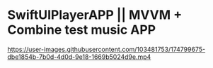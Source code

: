 # SwiftUIPlayerAPP || MVVM + Combine test music APP
https://user-images.githubusercontent.com/103481753/174799675-dbe1854b-7b0d-4d0d-9e18-1669b5024d9e.mp4
